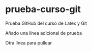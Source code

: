 # prueba-curso-git
Prueba GitHub del curso de Latex y Git

Añado una línea adicional de prueba

Otra línea para pullear
